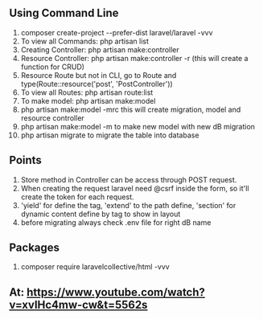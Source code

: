 ## Using Command Line
1) composer create-project --prefer-dist laravel/laravel <Project-Name> -vvv
2) To view all Commands: php artisan list
3) Creating Controller: php artisan make:controller <Controller-Name>
4) Resource Controller: php artisan make:controller <Controller-Name> -r   (this will create a function for CRUD)
5) Resource Route but not in CLI, go to Route and type(Route::resource('post', 'PostController'))
6) To view all Routes: php artisan route:list
7) To make model: php artisan make:model <Model-Name>
8) php artisan make:model <Model-Name> -mrc   this will create migration, model and resource controller
9) php artisan make:model <Model-Name> -m   to make new model with new dB migration
10) php artisan migrate     to migrate the table into database

## Points
1) Store method in Controller can be access through POST request.
2) When creating the request laravel need @csrf inside the form, so it'll create the token for each request.
3) 'yield' for define the tag, 'extend' to the path define, 'section' for dynamic content define by tag to show in layout
4) before migrating always check .env file for right dB name

## Packages
1) composer require laravelcollective/html -vvv


## At: https://www.youtube.com/watch?v=xvIHc4mw-cw&t=5562s